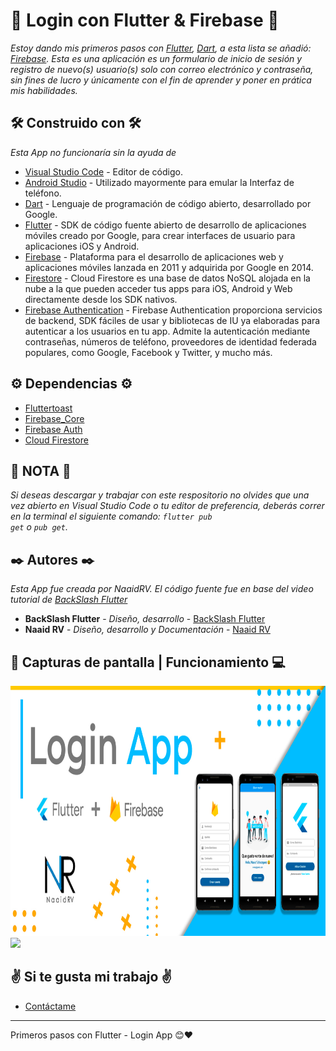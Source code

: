   # 📱 Login con Flutter & Firebase 📱
  _Estoy dando mis primeros pasos con [Flutter](https://flutter.dev/), [Dart](https://dart.dev/), a esta lista se añadió: [Firebase](https://firebase.google.com/?hl=es). Esta es una aplicación es un formulario de inicio de sesión y registro de nuevo(s) usuario(s) solo con correo electrónico y contraseña, sin fines de lucro y únicamente con el fin de aprender y poner en prática mis habilidades._
  ## 🛠️ Construido con 🛠️

  _Esta App no funcionaría sin la ayuda de_

  * [Visual Studio Code](https://code.visualstudio.com/) - Editor de código.
  * [Android Studio](https://developer.android.com/studio/intro?hl=es-419) - Utilizado mayormente para emular la Interfaz de teléfono.
  * [Dart](https://dart.dev/) - Lenguaje de programación de código abierto, desarrollado por Google.
  * [Flutter](https://flutter.dev/) - SDK de código fuente abierto de desarrollo de aplicaciones móviles creado por Google, para crear interfaces de usuario para aplicaciones iOS y Android.
  * [Firebase](https://firebase.google.com/?hl=es) - Plataforma para el desarrollo de aplicaciones web y aplicaciones móviles lanzada en 2011 y adquirida por Google en 2014.
  * [Firestore](https://firebase.google.com/products/firestore?gclid=CjwKCAjw49qKBhAoEiwAHQVTo2xZ-oRBy9YJGV6BNZwdoy3uh2xJ_kPgselAkAUM_Omb7oUIHKrijRoCVvkQAvD_BwE&gclsrc=aw.ds) - Cloud Firestore es una base de datos NoSQL alojada en la nube a la que pueden acceder tus apps para iOS, Android y Web directamente desde los SDK nativos.
  * [Firebase Authentication](https://firebase.google.com/products/auth?gclid=CjwKCAjw49qKBhAoEiwAHQVTox5rrwCAj-nkuP3RKGhCOdWCFFZOEzA5D0mKdDrOjxmm-l9PgJvuHBoCer0QAvD_BwE&gclsrc=aw.ds) - Firebase Authentication proporciona servicios de backend, SDK fáciles de usar y bibliotecas de IU ya elaboradas para autenticar a los usuarios en tu app. Admite la autenticación mediante contraseñas, números de teléfono, proveedores de identidad federada populares, como Google, Facebook y Twitter, y mucho más.
  
  ## ⚙ Dependencias ⚙
  
  * [Fluttertoast](https://pub.dev/packages/fluttertoast/install)
  * [Firebase_Core](https://pub.dev/packages/firebase_core/install)
  * [Firebase Auth](https://pub.dev/packages/firebase_auth/install)
  * [Cloud Firestore](https://pub.dev/packages/cloud_firestore/install)
  
  ## 📍 NOTA 📍
_Si deseas descargar y trabajar con este respositorio no olvides que una vez abierto en Visual Studio Code o tu editor de preferencia, deberás correr en la terminal el siguiente comando:
<code>flutter pub get</code> o <code>pub get</code>._

  ## ✒️ Autores ✒️

  _Esta App fue creada por NaaidRV. El código fuente fue en base del video tutorial de [BackSlash Flutter](https://www.youtube.com/channel/UCknAgO0AdG61Yd1G7D1Arxg)_

  * **BackSlash Flutter** - *Diseño, desarrollo* - [BackSlash Flutter](https://www.youtube.com/channel/UCknAgO0AdG61Yd1G7D1Arxg)
  * **Naaid RV** - *Diseño, desarrollo y Documentación* - [Naaid RV](https://github.com/Naaidrv)
  
  
  ## 📸 Capturas de pantalla | Funcionamiento 💻
  
  <img src = "assets/img%20(1).jpg" height= "400">
  <img src = "assets/img.gif" height= "400">

  ## ✌ Si te gusta mi trabajo ✌

  * [Contáctame](https://t.me/NaaidRV)

  ---
  Primeros pasos con Flutter - Login App 😊❤️
